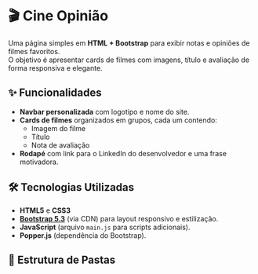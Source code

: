 # 🎬 Cine Opinião

Uma página simples em **HTML + Bootstrap** para exibir notas e opiniões de filmes favoritos.  
O objetivo é apresentar cards de filmes com imagens, título e avaliação de forma responsiva e elegante.

## ✨ Funcionalidades

- **Navbar personalizada** com logotipo e nome do site.  
- **Cards de filmes** organizados em grupos, cada um contendo:
  - Imagem do filme
  - Título
  - Nota de avaliação
- **Rodapé** com link para o LinkedIn do desenvolvedor e uma frase motivadora.

## 🛠️ Tecnologias Utilizadas

- **HTML5** e **CSS3**
- [**Bootstrap 5.3**](https://getbootstrap.com/) (via CDN) para layout responsivo e estilização.
- **JavaScript** (arquivo `main.js` para scripts adicionais).
- **Popper.js** (dependência do Bootstrap).
  
## 📂 Estrutura de Pastas

